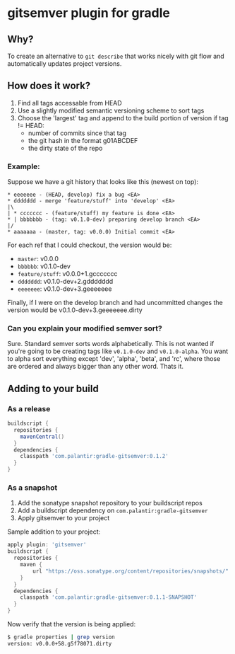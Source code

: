 # gitsemver plugin for gradle

## Why?

To create an alternative to `git describe` that works nicely with git flow and automatically updates project versions.

## How does it work?

1. Find all tags accessable from HEAD
2. Use a slightly modified semantic versioning scheme to sort tags
3. Choose the 'largest' tag and append to the build portion of version if tag != HEAD:
   * number of commits since that tag
   * the git hash in the format g01ABCDEF
   * the dirty state of the repo

### Example:

Suppose we have a git history that looks like this (newest on top):

```
* eeeeeee - (HEAD, develop) fix a bug <EA>
* ddddddd - merge 'feature/stuff' into 'develop' <EA>
|\
| * ccccccc - (feature/stuff) my feature is done <EA>
* | bbbbbbb - (tag: v0.1.0-dev) preparing develop branch <EA>
|/
* aaaaaaa - (master, tag: v0.0.0) Initial commit <EA>
```

For each ref that I could checkout, the version would be:

* `master`: v0.0.0
* `bbbbbb`: v0.1.0-dev
* `feature/stuff`: v0.0.0+1.gccccccc
* `ddddddd`: v0.1.0-dev+2.gddddddd
* `eeeeeee`: v0.1.0-dev+3.geeeeeee

Finally, if I were on the develop branch and had uncommitted changes the version would be v0.1.0-dev+3.geeeeeee.dirty

### Can you explain your modified semver sort?

Sure. Standard semver sorts words alphabetically. This is not wanted if you're going to be creating tags like `v0.1.0-dev` and `v0.1.0-alpha`. You want to alpha sort everything except 'dev', 'alpha', 'beta', and 'rc', where those are ordered and always bigger than any other word. Thats it.

## Adding to your build

### As a release

```groovy
buildscript {
  repositories {
    mavenCentral()
  }
  dependencies {
    classpath 'com.palantir:gradle-gitsemver:0.1.2'
  }
}
```

### As a snapshot

1. Add the sonatype snapshot repository to your buildscript repos
2. Add a buildscript dependency on `com.palantir:gradle-gitsemver`
3. Apply gitsemver to your project

Sample addition to your project:

```groovy
apply plugin: 'gitsemver'
buildscript {
  repositories {
    maven {
        url "https://oss.sonatype.org/content/repositories/snapshots/"
    }
  }
  dependencies {
    classpath 'com.palantir:gradle-gitsemver:0.1.1-SNAPSHOT'
  }
}
```

Now verify that the version is being applied:

```bash
$ gradle properties | grep version
version: v0.0.0+58.g5f78071.dirty
```
